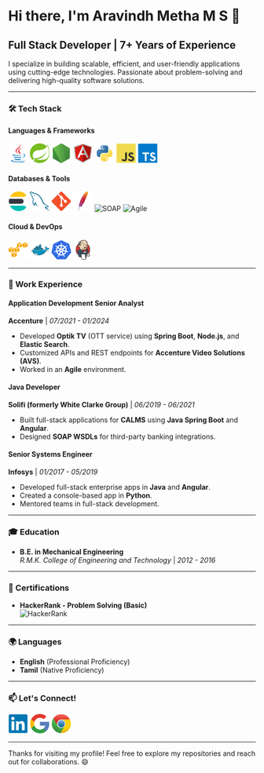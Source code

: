 # Hi there, I'm Aravindh Metha M S 👋

## Full Stack Developer | 7+ Years of Experience

I specialize in building scalable, efficient, and user-friendly applications using cutting-edge technologies. Passionate about problem-solving and delivering high-quality software solutions.

---

### 🛠️ Tech Stack

#### Languages & Frameworks
<img src="https://raw.githubusercontent.com/devicons/devicon/master/icons/java/java-original.svg" alt="Java" width="40" height="40"/> <img src="https://raw.githubusercontent.com/devicons/devicon/master/icons/spring/spring-original.svg" alt="Spring Boot" width="40" height="40"/> <img src="https://raw.githubusercontent.com/devicons/devicon/master/icons/nodejs/nodejs-original.svg" alt="Node.js" width="40" height="40"/> <img src="https://raw.githubusercontent.com/devicons/devicon/master/icons/angularjs/angularjs-original.svg" alt="Angular" width="40" height="40"/> <img src="https://raw.githubusercontent.com/devicons/devicon/master/icons/python/python-original.svg" alt="Python" width="40" height="40"/> <img src="https://raw.githubusercontent.com/devicons/devicon/master/icons/javascript/javascript-original.svg" alt="JavaScript" width="40" height="40"/> <img src="https://raw.githubusercontent.com/devicons/devicon/master/icons/typescript/typescript-original.svg" alt="TypeScript" width="40" height="40"/>

#### Databases & Tools
<img src="https://raw.githubusercontent.com/devicons/devicon/master/icons/elasticsearch/elasticsearch-original.svg" alt="Elasticsearch" width="40" height="40"/> <img src="https://raw.githubusercontent.com/devicons/devicon/master/icons/mysql/mysql-original.svg" alt="SQL" width="40" height="40"/> <img src="https://raw.githubusercontent.com/devicons/devicon/master/icons/git/git-original.svg" alt="Git" width="40" height="40"/> <img src="https://raw.githubusercontent.com/devicons/devicon/master/icons/apache/apache-original.svg" alt="REST" width="40" height="40"/> <img src="https://raw.githubusercontent.com/devicons/devicon/master/icons/soap/soap-original.svg" alt="SOAP" width="40" height="40"/> <img src="https://raw.githubusercontent.com/devicons/devicon/master/icons/agile/agile-original.svg" alt="Agile" width="40" height="40"/>

#### Cloud & DevOps
<img src="https://raw.githubusercontent.com/devicons/devicon/master/icons/amazonwebservices/amazonwebservices-original.svg" alt="AWS" width="40" height="40"/> <img src="https://raw.githubusercontent.com/devicons/devicon/master/icons/docker/docker-original.svg" alt="Docker" width="40" height="40"/> <img src="https://raw.githubusercontent.com/devicons/devicon/master/icons/kubernetes/kubernetes-plain.svg" alt="Kubernetes" width="40" height="40"/> <img src="https://raw.githubusercontent.com/devicons/devicon/master/icons/jenkins/jenkins-original.svg" alt="Jenkins" width="40" height="40"/>

---

### 💼 Work Experience

#### **Application Development Senior Analyst**  
**Accenture** | *07/2021 - 01/2024*  
- Developed **Optik TV** (OTT service) using **Spring Boot**, **Node.js**, and **Elastic Search**.  
- Customized APIs and REST endpoints for **Accenture Video Solutions (AVS)**.  
- Worked in an **Agile** environment.

#### **Java Developer**  
**Solifi (formerly White Clarke Group)** | *06/2019 - 06/2021*  
- Built full-stack applications for **CALMS** using **Java Spring Boot** and **Angular**.  
- Designed **SOAP WSDLs** for third-party banking integrations.

#### **Senior Systems Engineer**  
**Infosys** | *01/2017 - 05/2019*  
- Developed full-stack enterprise apps in **Java** and **Angular**.  
- Created a console-based app in **Python**.  
- Mentored teams in full-stack development.

---

### 🎓 Education

- **B.E. in Mechanical Engineering**  
  *R.M.K. College of Engineering and Technology* | *2012 - 2016*

---

### 📜 Certifications

- **HackerRank - Problem Solving (Basic)**  
  <img src="https://raw.githubusercontent.com/devicons/devicon/master/icons/hackerrank/hackerrank-original.svg" alt="HackerRank" width="40" height="40"/>

---

### 🌍 Languages

- **English** (Professional Proficiency)  
- **Tamil** (Native Proficiency)

---

### 📫 Let's Connect!

[<img src="https://raw.githubusercontent.com/devicons/devicon/master/icons/linkedin/linkedin-original.svg" alt="LinkedIn" width="40" height="40"/>](https://www.linkedin.com/in/aravindhmetha/)
[<img src="https://raw.githubusercontent.com/devicons/devicon/master/icons/google/google-original.svg" alt="Email" width="40" height="40"/>](mailto:aravindhmethams@gmail.com)
[<img src="https://raw.githubusercontent.com/devicons/devicon/master/icons/chrome/chrome-original.svg" alt="Portfolio" width="40" height="40"/>](https://aravindhmetha.com)

---

Thanks for visiting my profile! Feel free to explore my repositories and reach out for collaborations. 😄
